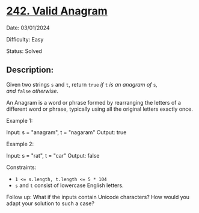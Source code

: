 # [242\. Valid Anagram](https://leetcode.com/problems/valid-anagram/)

Date: 03/01/2024

Difficulty: Easy

Status: Solved

## Description:

Given two strings `s` and `t`, return `true` *if* `t` *is an anagram of* `s`*, and* `false` *otherwise*.

An Anagram is a word or phrase formed by rearranging the letters of a different word or phrase, typically using all the original letters exactly once.

Example 1:

Input: s = "anagram", t = "nagaram"
Output: true

Example 2:

Input: s = "rat", t = "car"
Output: false

Constraints:

-   `1 <= s.length, t.length <= 5 * 104`
-   `s` and `t` consist of lowercase English letters.

Follow up: What if the inputs contain Unicode characters? How would you adapt your solution to such a case?